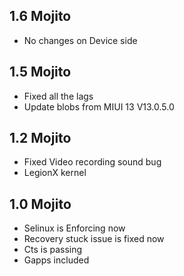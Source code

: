 ## 1.6 Mojito
- No changes on Device side

## 1.5 Mojito

- Fixed all the lags
- Update blobs from MIUI 13 V13.0.5.0

## 1.2 Mojito

- Fixed Video recording sound bug
- LegionX kernel

## 1.0 Mojito

- Selinux is Enforcing now
- Recovery stuck issue is fixed now
- Cts is passing 
- Gapps included

